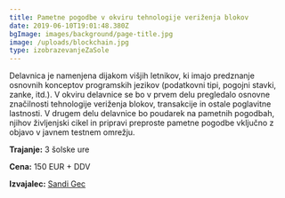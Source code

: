 ```yaml
---
title: Pametne pogodbe v okviru tehnologije veriženja blokov
date: 2019-06-10T19:01:48.380Z
bgImage: images/background/page-title.jpg
image: /uploads/blockchain.jpg
type: izobrazevanjeZaSole
---
```

Delavnica je namenjena dijakom višjih letnikov, ki imajo predznanje osnovnih konceptov programskih jezikov (podatkovni tipi, pogojni stavki, zanke, itd.). V okviru delavnice se bo v prvem delu pregledalo osnovne značilnosti tehnologije veriženja blokov, transakcije in ostale poglavitne lastnosti. V drugem delu delavnice bo poudarek na pametnih pogodbah, njihov življenjski cikel in pripravi preproste pametne pogodbe vključno z objavo v javnem testnem omrežju.

**Trajanje:** 3 šolske ure

**Cena:** 150 EUR + DDV

**Izvajalec:** [Sandi Gec](/izvajalci/sandi-gec/)
